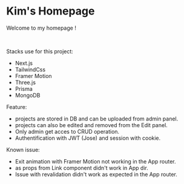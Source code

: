 # Kim's Homepage
Welcome to my homepage !

<br />

Stacks use for this project:

* Next.js 
* TailwindCss
* Framer Motion
* Three.js
* Prisma
* MongoDB

Feature:
* projects are stored in DB and can be uploaded from admin panel.
* projects can also be edited and removed from the Edit panel.
* Only admin get acces to CRUD operation.
* Authentification with JWT (Jose) and session with cookie.

Known issue:
* Exit animation with Framer Motion not working in the App router.
* as props from Link component didn't work in App dir.
* Issue with revalidation didn't work as expected in the App router.